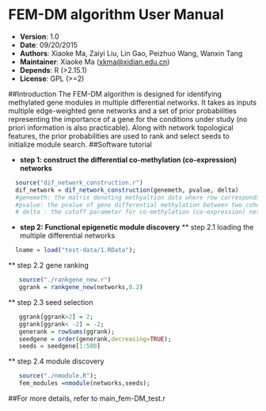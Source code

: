 # FEM-DM algorithm User Manual
* __Version__: 1.0 <br>
* __Date__: 09/20/2015 <br>
* __Authors__: Xiaoke Ma, Zaiyi Liu, Lin Gao, Peizhuo Wang, Wanxin Tang<br>
* __Maintainer__: Xiaoke Ma (xkma@xidian.edu.cn)<br>
* __Depends__: R (>2.15.1)<br>
* __License__: GPL (>=2) <br>

##Introduction
The FEM-DM algorithm is designed for identifying methylated gene modules in multiple differential networks. It takes as inputs multiple edge-weighted gene networks and a set of prior probabilities representing the importance of a gene for the conditions under study (no priori information is also practicable). Along with network topological features, the prior probabilities are used to rank and select seeds to initialize module search. 
##Software tutorial
* __step 1: construct the differential co-methylation (co-expression) networks__
```R
  source("dif_network_construction.r")
  dif_network = dif_network_construction(genemeth, pvalue, delta)
  #genemeth: the matrix denoting methyaltion data where row corresponds to gene and column to sample
  #pvalue: the pvalue of gene differential methylation between two cohorts
  # delta : the cutoff parameter for co-methylation (co-expression) network
```
* __step 2: Functional epigenetic module discovery__
** step 2.1 loading the multiple differential networks
```R
  lname = load("test-data/1.RData");
```
** step 2.2 gene ranking
```R
   source("./rankgene_new.r")
   ggrank = rankgene_new(networks,0.2)
```
** step 2.3 seed selection
```R
   ggrank[ggrank>2] = 2;
   ggrank[ggrank< -2] = -2;   
   generank = rowSums(ggrank);
   seedgene = order(generank,decreasing=TRUE);
   seeds = seedgene[1:500]
```
** step 2.4 module discovery
```R
   source("./nmodule.R");
   fem_modules =nmodule(networks,seeds);
```
##For more details, refer to main_fem-DM_test.r


